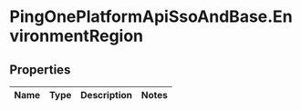 # PingOnePlatformApiSsoAndBase.EnvironmentRegion

## Properties

Name | Type | Description | Notes
------------ | ------------- | ------------- | -------------


